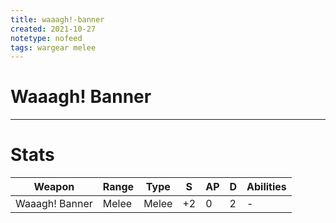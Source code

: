 ```yaml
---
title: waaagh!-banner
created: 2021-10-27
notetype: nofeed
tags: wargear melee
---
```


# Waaagh! Banner

---

# Stats

| Weapon         | Range | Type  | S   | AP  | D   | Abilities |
| -------------- | ----- | ----- | --- | --- | --- | --------- |
| Waaagh! Banner | Melee | Melee | +2  | 0   | 2   | -         | 